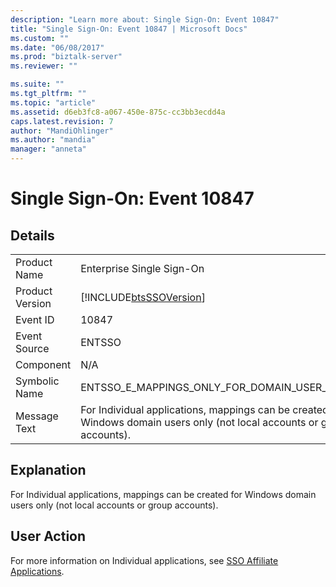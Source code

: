```yaml
---
description: "Learn more about: Single Sign-On: Event 10847"
title: "Single Sign-On: Event 10847 | Microsoft Docs"
ms.custom: ""
ms.date: "06/08/2017"
ms.prod: "biztalk-server"
ms.reviewer: ""

ms.suite: ""
ms.tgt_pltfrm: ""
ms.topic: "article"
ms.assetid: d6eb3fc8-a067-450e-875c-cc3bb3ecdd4a
caps.latest.revision: 7
author: "MandiOhlinger"
ms.author: "mandia"
manager: "anneta"
---
```

# Single Sign-On: Event 10847
## Details  
  
|                 |                                                                                                                            |
|-----------------|----------------------------------------------------------------------------------------------------------------------------|
|  Product Name   |                                                 Enterprise Single Sign-On                                                  |
| Product Version |                                 [!INCLUDE[btsSSOVersion](../includes/btsssoversion-md.md)]                                 |
|    Event ID     |                                                           10847                                                            |
|  Event Source   |                                                           ENTSSO                                                           |
|    Component    |                                                            N/A                                                             |
|  Symbolic Name  |                                      ENTSSO_E_MAPPINGS_ONLY_FOR_DOMAIN_USER_ACCOUNTS                                       |
|  Message Text   | For Individual applications, mappings can be created for Windows domain users only (not local accounts or group accounts). |
  
## Explanation  
 For Individual applications, mappings can be created for Windows domain users only (not local accounts or group accounts).  
  
## User Action  
 For more information on Individual applications, see [SSO Affiliate Applications](../core/sso-affiliate-applications.md).
